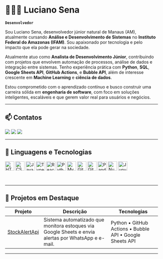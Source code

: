 # 👨🏻‍💻 Luciano Sena

**`Desenvolvedor`**

Sou Luciano Sena, desenvolvedor júnior natural de Manaus (AM), atualmente cursando **Análise e Desenvolvimento de Sistemas** no **Instituto Federal do Amazonas (IFAM)**. Sou apaixonado por tecnologia e pelo impacto que ela pode gerar na sociedade.

Atualmente atuo como **Analista de Desenvolvimento Júnior**, contribuindo com projetos que envolvem automação de processos, análise de dados e integração entre sistemas. Tenho experiência prática com **Python**, **SQL**, **Google Sheets API**, **GitHub Actions**, e **Bubble API**, além de interesse crescente em **Machine Learning** e **ciência de dados**.

Estou comprometido com o aprendizado contínuo e busco construir uma carreira sólida em **engenharia de software**, com foco em soluções inteligentes, escaláveis e que gerem valor real para usuários e negócios.

---

## 📫 Contatos

<div>
<a href = "mailto:lucianomaciel53@gmail.com"><img src="https://img.shields.io/badge/Gmail-D14836?style=for-the-badge&logo=gmail&logoColor=white"></a>
<a href="https://www.linkedin.com/in/luciano-sena-maciel-525960199/" target="_blank"><img src="https://img.shields.io/badge/-LinkedIn-%230077B5?style=for-the-badge&logo=linkedin&logoColor=white"></a>
<a href="https://www.instagram.com/luc1an0s.jpg?igsh=MXMxMGo0OHZmMDFkaA==" target="_blank"><img src="https://img.shields.io/badge/-Instagram-%23E4405F?style=for-the-badge&logo=instagram&logoColor=white"></a>
</div>

---

## 🤖 Linguagens e Tecnologias

<p align="left">
  <img src="https://cdn.jsdelivr.net/gh/devicons/devicon@latest/icons/html5/html5-original.svg" width="30px" title="HTML" />
  <img src="https://cdn.jsdelivr.net/gh/devicons/devicon@latest/icons/css3/css3-original.svg" width="30px" title="CSS" />
  <img src="https://cdn.jsdelivr.net/gh/devicons/devicon@latest/icons/javascript/javascript-original.svg" width="30px" title="JavaScript" />
  <img src="https://cdn.jsdelivr.net/gh/devicons/devicon@latest/icons/typescript/typescript-original.svg" width="30px" title="TypeScript" />
  <img src="https://cdn.jsdelivr.net/gh/devicons/devicon@latest/icons/react/react-original.svg" width="30px" title="React" />
  <img src="https://cdn.jsdelivr.net/gh/devicons/devicon@latest/icons/python/python-original.svg" width="30px" title="Python" />
  <img src="https://cdn.jsdelivr.net/gh/devicons/devicon@latest/icons/mysql/mysql-original.svg" width="30px" title="MySQL" />
  <img src="https://cdn.jsdelivr.net/gh/devicons/devicon@latest/icons/git/git-original.svg" width="30px" title="Git" />
  <img src="https://cdn.jsdelivr.net/gh/devicons/devicon@latest/icons/github/github-original.svg" width="30px" title="GitHub" />
  <img src="https://cdn.jsdelivr.net/gh/devicons/devicon@latest/icons/pandas/pandas-original.svg" width="30px" title="Pandas" />
  <img src="https://cdn.jsdelivr.net/gh/devicons/devicon@latest/icons/numpy/numpy-original.svg" width="30px" title="NumPy" />
  <img src="https://cdn.jsdelivr.net/gh/devicons/devicon@latest/icons/jupyter/jupyter-original.svg" width="30px" title="Jupyter" />
</p>

<br>

---

## 🚀 Projetos em Destaque

| Projeto | Descrição | Tecnologias |
|--------|-----------|-------------|
| [StockAlertApi]([https://github.com/seu-usuario/StockAlertApi](https://github.com/Luc1an0s/KBV-2025-BOB01-StockAlertApi)) | Sistema automatizado que monitora estoques via Google Sheets e envia alertas por WhatsApp e e-mail. | Python • GitHub Actions • Bubble API • Google Sheets API |
---
